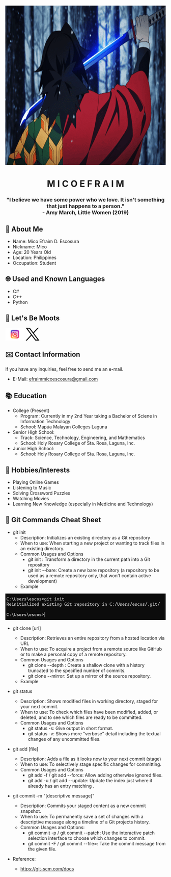 <p align="center">
    <img height="500" width="1000" src="https://github.com/micoescsr/micoescsr/blob/main/3b434f61e5b2021466e5f58fd718becb.gif" alt="Giyu GIF">
</p>

<h1 align="center"> M I C O E F R A I M </h1>
<h3 align="center"> "I believe we have some power who we love. It isn't something that just happens to a person." <br />- Amy March, Little Women (2019) </h3>

## 👀 About Me
- Name: Mico Efraim D. Escosura
- Nickname: Mico
- Age: 20 Years Old
- Location: Philippines
- Occupation: Student

## 🌐 Used and Known Languages
- C#
- C++
- Python

## 📱 Let's Be Moots
[<img src="https://github.com/micoescsr/micoescsr/blob/main/Instagram-Logo.wine.svg" height="40cm" align="center" alt="Follow micoescsr on Instagram"/>](https://www.instagram.com/micoescsr/)
[<img src="https://github.com/micoescsr/micoescsr/blob/main/logo-x-twitter.svg" height="40cm" align="center" alt="Follow micoescsr on Twitter/X"/>](https://twitter.com/micoescsr)

## ✉️ Contact Information
If you have any inquiries, feel free to send me an e-mail.
- E-Mail: efraimmicoescosura@gmail.com

## 📚 Education
- College (Present)
    - Program: Currently in my 2nd Year taking a Bachelor of Sciene in Information Technology
    - School: Mapúa Malayan Colleges Laguna
- Senior High School:
    - Track: Science, Technology, Engineering, and Mathematics
    - School: Holy Rosary College of Sta. Rosa, Laguna, Inc.
- Junior High School:
    - School: Holy Rosary College of Sta. Rosa, Laguna, Inc.

## 🏓 Hobbies/Interests
- Playing Online Games
- Listening to Music
- Solving Crossword Puzzles
- Watching Movies
- Learning New Knowledge (especially in Medicine and Technology)

## 📃 Git Commands Cheat Sheet
- git init
    - Description: Initializes an existing directory as a Git repository
    - When to use: When starting a new project or wanting to track files in an existing directory.
    - Common Usages and Options
        - git init <directory>: Transform a directory in the current path into a Git repository
        - git init --bare: Create a new bare repository (a repository to be used as a remote repository only, that won't contain active development)
    - Example
<p align="center">
    <img src="https://github.com/micoescsr/micoescsr/blob/main/GIT%20INIT.png" alt="git init example">
</p>

- git clone [url]
    - Description: Retrieves an entire repository from a hosted location via URL
    - When to use: To acquire a project from a remote source like GitHub or to make a personal copy of a remote repository.
    - Common Usages and Options
        - git clone --depth <depth>: Create a shallow clone with a history truncated to the specified number of commits.
        - git clone --mirror: Set up a mirror of the source repository.
    - Example

- git status
    - Description: Shows modified files in working directory, staged for your next commit.
    - When to use: To check which files have been modified, added, or deleted, and to see which files are ready to be committed.
    - Common Usages and Options
        - git status -s: Give output in short format.
        - git status -v: Shows more "verbose" detail including the textual changes of any uncommitted files.
- git add [file]
    - Description: Adds a file as it looks now to your next commit (stage)
    - When to use: To selectively stage specific changes for committing.
    - Common Usages and Options
        - git add -f / git add --force: Allow adding otherwise ignored files.
        - git add -u / git add --update: Update the index just where it already has an entry matching <pathspec>.
- git commit -m "[descriptive message]"
    - Description: Commits your staged content as a new commit snapshot.
    - When to use: To permanently save a set of changes with a descriptive message along a timeline of a Git projects history.
    - Common Usages and Options:
        - git commit -p / git commit --patch: Use the interactive patch selection interface to choose which changes to commit.
        - git commit -F <file> / git commit --file=<file>: Take the commit message from the given file.
- Reference:
    - https://git-scm.com/docs


